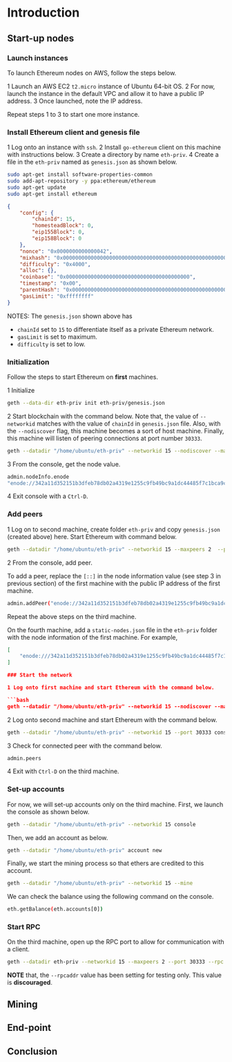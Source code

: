 # Introduction

## Start-up nodes

### Launch instances

To launch Ethereum nodes on AWS, follow the steps below.

1 Launch an AWS EC2 `t2.micro` instance of Ubuntu 64-bit OS.
2 For now, launch the instance in the default VPC and allow it to have a public IP address.
3 Once launched, note the IP address.

Repeat steps 1 to 3 to start one more instance.

### Install Ethereum client and genesis file

1 Log onto an instance with `ssh`.
2 Install `go-ethereum` client on this machine with instructions below.
3 Create a directory by name `eth-priv`.
4 Create a file in the `eth-priv` named as `genesis.json` as shown below.

```bash
sudo apt-get install software-properties-common
sudo add-apt-repository -y ppa:ethereum/ethereum
sudo apt-get update
sudo apt-get install ethereum
```

```json
{
    "config": {
        "chainId": 15,
        "homesteadBlock": 0,
        "eip155Block": 0,
        "eip158Block": 0
    },
    "nonce": "0x0000000000000042",
    "mixhash": "0x0000000000000000000000000000000000000000000000000000000000000000",
    "difficulty": "0x4000",
    "alloc": {},
    "coinbase": "0x0000000000000000000000000000000000000000",
    "timestamp": "0x00",
    "parentHash": "0x0000000000000000000000000000000000000000000000000000000000000000",
    "gasLimit": "0xffffffff"
}
```

NOTES:
The `genesis.json` shown above has

* `chainId` set to `15` to differentiate itself as a private Ethereum network.
* `gasLimit` is set to maximum.
* `difficulty` is set to low.

### Initialization

Follow the steps to start Ethereum on **first** machines.

1 Initialize

```bash
geth --data-dir eth-priv init eth-priv/genesis.json
```

2 Start blockchain with the command below. Note that, the value of `--networkid` matches with the value of `chainId` in `genesis.json` file. Also, with the `--nodiscover` flag, this machine becomes a sort of host machine. Finally, this machine will listen of peering connections at port number `30333`.

```bash
geth --datadir "/home/ubuntu/eth-priv" --networkid 15 --nodiscover --maxpeers 3  --port 30333 console
```

3 From the console, get the node value.

```bash
admin.nodeInfo.enode
"enode://342a11d352151b3dfeb78db02a4319e1255c9fb49bc9a1dc44485f7c1bca9cc638540833e4577016f9a6180d1e911d907280af9b3892c53120e1e30619594eba@[::]:30333?discport=0"
```

4 Exit console with a `Ctrl-D`.

### Add peers

1 Log on to second machine, create folder `eth-priv` and copy `genesis.json` (created above) here. Start Ethereum with command below.

```bash
geth --datadir "/home/ubuntu/eth-priv" --networkid 15 --maxpeers 2  --port 30333 console
```

2 From the console, add peer.

To add a peer, replace the `[::]` in the node information value (see step 3 in previous section) of the first machine with the public IP address of the first machine.

```bash
admin.addPeer("enode://342a11d352151b3dfeb78db02a4319e1255c9fb49bc9a1dc44485f7c1bca9cc638540833e4577016f9a6180d1e911d907280af9b3892c53120e1e30619594eba@18.0.0.0:30333?discport=0")
```

Repeat the above steps on the third machine.

On the fourth machine, add a `static-nodes.json` file in the `eth-priv` folder with the node information of the first machine. For example,

```json
[
    "enode:///342a11d352151b3dfeb78db02a4319e1255c9fb49bc9a1dc44485f7c1bca9cc638540833e4577016f9a6180d1e911d907280af9b3892c53120e1e30619594eba@18.0.0.0:30333"
]

### Start the network

1 Log onto first machine and start Ethereum with the command below.

```bash
geth --datadir "/home/ubuntu/eth-priv" --networkid 15 --nodiscover --maxpeers 2  --port 30333 console
```

2 Log onto second machine and start Ethereum with the command below.

```bash
geth --datadir "/home/ubuntu/eth-priv" --networkid 15 --port 30333 console
```

3 Check for connected peer with the command below.

```bash
admin.peers
```

4 Exit with `Ctrl-D` on the third machine.

### Set-up accounts

For now, we will set-up accounts only on the third machine. First, we launch the console as shown below.

```bash
geth --datadir "/home/ubuntu/eth-priv" --networkid 15 console
```

Then, we add an account as below.

```bash
geth --datadir "/home/ubuntu/eth-priv" account new
```

Finally, we start the mining process so that ethers are credited to this account.

```bash
geth --datadir "/home/ubuntu/eth-priv" --networkid 15 --mine
```

We can check the balance using the following command on the console.

```bash
eth.getBalance(eth.accounts[0])
```

### Start RPC

On the third machine, open up the RPC port to allow for communication with a client.

```bash
geth --datadir eth-priv --networkid 15 --maxpeers 2 --port 30333 --rpc --rpcapi "web3,eth" --rpcaddr "0.0.0.0" --rpccorsdomain "*"
```

**NOTE** that, the `--rpcaddr` value has been setting for testing only. This value is **discouraged**.

## Mining

## End-point

## Conclusion